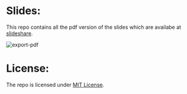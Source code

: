 # Slides:

This repo contains all the pdf version of the slides which are availabe at [slideshare](https://www.slideshare.net/ramitsurana).

![export-pdf](https://cloud.githubusercontent.com/assets/8342133/12197858/d0a4b35e-b630-11e5-97c2-7015af306455.png)


# License:

The repo is licensed under [MIT License](https://github.com/ramitsurana/slides/blob/master/LICENSE).
